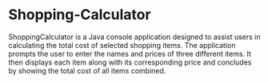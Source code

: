 # Shopping-Calculator

ShoppingCalculator is a Java console application designed to assist users in calculating the total cost of selected shopping items. The application prompts the user to enter the names and prices of three different items. It then displays each item along with its corresponding price and concludes by showing the total cost of all items combined.
